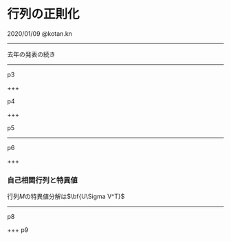 # 行列の正則化
2020/01/09 @kotan.kn

---
去年の発表の続き

---
p3


+++

p4

+++

p5

---

p6

+++
### 自己相関行列と特異値
行列$M$の特異値分解は$\bf{U\Sigma V^T}$

---
p8

+++
p9
